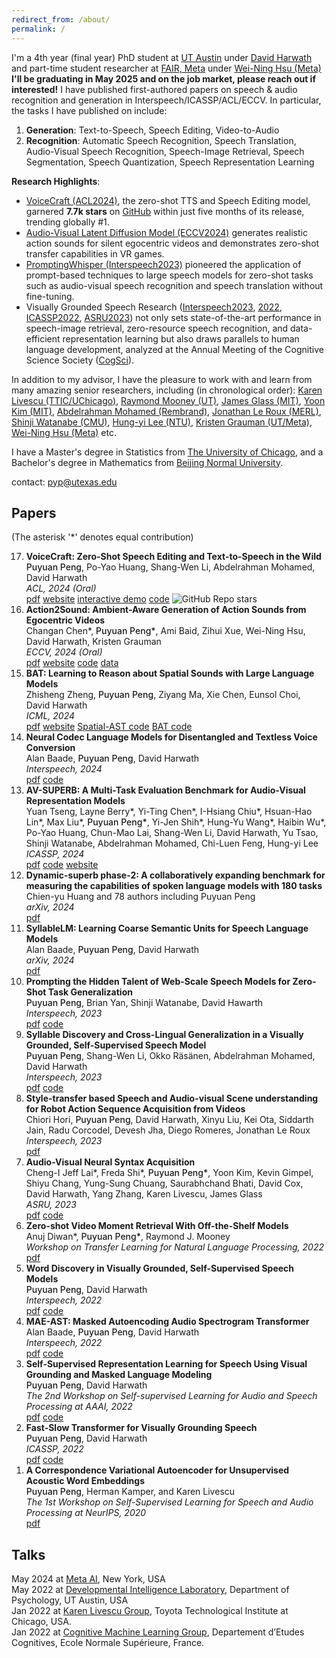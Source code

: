 ```yaml
---
redirect_from: /about/
permalink: /
---
```


<!-- Hi! I'm Puyuan Peng, a third year Computer Science PhD student at [UT Austin](https://www.utexas.edu/), and Research Scientist Intern at FAIR at [Meta](https://ai.meta.com/) NYC. I mainly work on speech/audio recognition, understanding, and generation, usually under multimodal context (e.g. text, vision). I have first-authored publication in ICASSP/Interspeech/ACL/ECCV. **I'll be graduating in the Spring of 2025 and on the job market, please reach out if interested!** -->

I'm a 4th year (final year) PhD student at [UT Austin](https://www.utexas.edu/) under [David Harwath](https://www.cs.utexas.edu/~harwath/) and part-time student researcher at [FAIR, Meta]((https://ai.meta.com/)) under [Wei-Ning Hsu (Meta)](https://scholar.google.com/citations?user=N5HDmqoAAAAJ&hl=en) **I'll be graduating in May 2025 and on the job market, please reach out if interested!** 
I have published first-authored papers on speech & audio recognition and generation in Interspeech/ICASSP/ACL/ECCV. In particular, the tasks I have published on include:

1. **Generation**: Text-to-Speech, Speech Editing, Video-to-Audio
2. **Recognition**: Automatic Speech Recognition, Speech Translation, Audio-Visual Speech Recognition, Speech-Image Retrieval, Speech Segmentation, Speech Quantization, Speech Representation Learning

**Research Highlights**:

- [VoiceCraft (ACL2024)](https://arxiv.org/pdf/2403.16973), the zero-shot TTS and Speech Editing model, garnered **7.7k stars** on [GitHub](https://github.com/jasonppy/VoiceCraft) within just five months of its release, trending globally #1.
- [Audio-Visual Latent Diffusion Model (ECCV2024)](https://arxiv.org/pdf/2406.09272) generates realistic action sounds for silent egocentric videos and demonstrates zero-shot transfer capabilities in VR games.
- [PromptingWhisper (Interspeech2023)](https://arxiv.org/abs/2305.11095) pioneered the application of prompt-based techniques to large speech models for zero-shot tasks such as audio-visual speech recognition and speech translation without fine-tuning.
- Visually Grounded Speech Research ([Interspeech2023](https://arxiv.org/abs/2305.11435), [2022](https://arxiv.org/pdf/2203.15081.pdf), [ICASSP2022](https://arxiv.org/pdf/2109.08186.pdf), [ASRU2023](https://arxiv.org/abs/2310.07654)) not only sets state-of-the-art performance in speech-image retrieval, zero-resource speech recognition, and data-efficient representation learning but also draws parallels to human language development, analyzed at the Annual Meeting of the Cognitive Science Society ([CogSci](https://escholarship.org/content/qt79t028n8/qt79t028n8_noSplash_eb7a0686a1b74591db4bbd04aa34227f.pdf)).


In addition to my advisor, I have the pleasure to work with and learn from many amazing senior researchers, including (in chronological order): [Karen Livescu (TTIC/UChicago)](https://home.ttic.edu/~klivescu/), [Raymond Mooney (UT)](https://www.cs.utexas.edu/~mooney/), [James Glass (MIT)](https://people.csail.mit.edu/jrg/), [Yoon Kim (MIT)](https://people.csail.mit.edu/yoonkim/), [Abdelrahman Mohamed (Rembrand)](https://scholar.google.com/citations?hl=en&user=tJ_PrzgAAAAJ), [Jonathan Le Roux (MERL)](https://www.jonathanleroux.org/), [Shinji Watanabe (CMU)](https://sites.google.com/view/shinjiwatanabe), [Hung-yi Lee (NTU)](https://speech.ee.ntu.edu.tw/~hylee/index.php), [Kristen Grauman (UT/Meta)](https://www.cs.utexas.edu/users/grauman/), [Wei-Ning Hsu (Meta)](https://scholar.google.com/citations?user=N5HDmqoAAAAJ&hl=en) etc.

I have a Master's degree in Statistics from [The University of Chicago](https://stat.uchicago.edu/alumni/ms-alumni/), and a Bachelor's degree in Mathematics from [Beijing Normal University](https://english.bnu.edu.cn/).  

<!-- In my free time, I like to workout and sing.  -->

contact: pyp@utexas.edu  

## Papers 
(The asterisk '\*' denotes equal contribution)  

<ol reversed>
  <li>
    <strong>VoiceCraft: Zero-Shot Speech Editing and Text-to-Speech in the Wild</strong><br>
    <span style="font-weight: 550;">Puyuan Peng</span>, Po-Yao Huang, Shang-Wen Li, Abdelrahman Mohamed, David Harwath<br>
    <em>ACL, 2024 (Oral)</em><br>
    <a href="/assets/pdfs/VoiceCraft.pdf">pdf</a> <a href="https://jasonppy.github.io/VoiceCraft_web/">website</a> <a href="https://huggingface.co/spaces/pyp1/VoiceCraft_gradio">interactive demo</a> <a href="https://github.com/jasonppy/VoiceCraft">code</a> <img alt="GitHub Repo stars" src="https://img.shields.io/github/stars/jasonppy/VoiceCraft">
  </li>
    <li>
    <strong>Action2Sound: Ambient-Aware Generation of Action Sounds from Egocentric Videos</strong><br>
    Changan Chen*, <span style="font-weight: 550;">Puyuan Peng*</span>, Ami Baid, Zihui Xue, Wei-Ning Hsu, David Harwath, Kristen Grauman<br>
    <em>ECCV, 2024 (Oral)</em><br>
    <a href="/assets/pdfs/Action2Sound.pdf">pdf</a> <a href="https://vision.cs.utexas.edu/projects/action2sound/">website</a> <a href="https://github.com/ChanganVR/action2sound">code</a> <a href="https://ego4dsounds.github.io/">data</a>
  </li>
  <li>
    <strong>BAT: Learning to Reason about Spatial Sounds with Large Language Models</strong><br>
    Zhisheng Zheng, <span style="font-weight: 550;">Puyuan Peng</span>, Ziyang Ma, Xie Chen, Eunsol Choi, David Harwath<br>
    <em>ICML, 2024</em><br>
    <a href="https://arxiv.org/pdf/2402.01591.pdf">pdf</a> <a href="https://zhishengzheng.com/BAT/">website</a> <a href="https://github.com/zszheng147/Spatial-AST">Spatial-AST code</a> <a href="https://github.com/X-LANCE/SLAM-LLM/tree/main/examples/seld_spatialsoundqa">BAT code</a> 
  </li>
  <li>
    <strong>Neural Codec Language Models for Disentangled and Textless Voice Conversion</strong><br>
    Alan Baade, <span style="font-weight: 550;">Puyuan Peng</span>, David Harwath<br>
    <em>Interspeech, 2024</em><br>
    <a href="/assets/pdfs/textless_NCLM.pdf">pdf</a> <a href="https://github.com/AlanBaade/TextlessVoiceConversionNDU">code</a>
  </li>
  <li>
    <strong>AV-SUPERB: A Multi-Task Evaluation Benchmark for Audio-Visual Representation Models</strong><br>
    Yuan Tseng, Layne Berry*, Yi-Ting Chen*, I-Hsiang Chiu*, Hsuan-Hao Lin*, Max Liu*, <span style="font-weight: 550;">Puyuan Peng*</span>, Yi-Jen Shih*, Hung-Yu Wang*, Haibin Wu*, Po-Yao Huang, Chun-Mao Lai, Shang-Wen Li, David Harwath, Yu Tsao, Shinji Watanabe, Abdelrahman Mohamed, Chi-Luen Feng, Hung-yi Lee<br>
    <em>ICASSP, 2024</em><br>
    <a href="https://arxiv.org/pdf/2309.10787.pdf">pdf</a> <a href="https://github.com/roger-tseng/av-superb">code</a> <a href="https://av.superbbenchmark.org/">website</a>
  </li>
  <li>
  <strong>Dynamic-superb phase-2: A collaboratively expanding benchmark for measuring the capabilities of spoken language models with 180 tasks</strong><br>
  Chien-yu Huang and 78 authors including Puyuan Peng<br>
  <em>arXiv, 2024</em><br>
  <a href="https://arxiv.org/pdf/2411.05361">pdf</a>
  </li>
  <li>
  <strong>SyllableLM: Learning Coarse Semantic Units for Speech Language Models</strong><br>
  Alan Baade, <span style="font-weight: 550;">Puyuan Peng</span>, David Harwath<br>
  <em>arXiv, 2024</em><br>
  <a href="https://arxiv.org/pdf/2410.04029">pdf</a>
  </li>
  <li>
    <strong>Prompting the Hidden Talent of Web-Scale Speech Models for Zero-Shot Task Generalization</strong><br>
    <span style="font-weight: 550;">Puyuan Peng</span>, Brian Yan, Shinji Watanabe, David Hawarth<br>
    <em>Interspeech, 2023</em><br>
    <a href="https://arxiv.org/pdf/2305.11095.pdf">pdf</a> <a href="https://github.com/jasonppy/promptingwhisper">code</a>
  </li>

  <li>
    <strong>Syllable Discovery and Cross-Lingual Generalization in a Visually Grounded, Self-Supervised Speech Model</strong><br>
    <span style="font-weight: 550;">Puyuan Peng</span>, Shang-Wen Li, Okko Räsänen, Abdelrahman Mohamed, David Harwath<br>
    <em>Interspeech, 2023</em><br>
    <a href="https://arxiv.org/pdf/2305.11435.pdf">pdf</a> <a href="https://github.com/jasonppy/syllable-discovery">code</a>
  </li>

  <li>
    <strong>Style-transfer based Speech and Audio-visual Scene understanding for Robot Action Sequence Acquisition from Videos</strong><br>
    Chiori Hori, <span style="font-weight: 550;">Puyuan Peng</span>, David Harwath, Xinyu Liu, Kei Ota, Siddarth Jain, Radu Corcodel, Devesh Jha, Diego Romeres, Jonathan Le Roux<br>
    <em>Interspeech, 2023</em><br>
    <a href="https://arxiv.org/pdf/2306.15644.pdf">pdf</a>
  </li>

  <li>
    <strong>Audio-Visual Neural Syntax Acquisition</strong><br>
    Cheng-I Jeff Lai*, Freda Shi*, <span style="font-weight: 550;">Puyuan Peng*</span>, Yoon Kim, Kevin Gimpel, Shiyu Chang, Yung-Sung Chuang, Saurabhchand Bhati, David Cox, David Harwath, Yang Zhang, Karen Livescu, James Glass<br>
    <em>ASRU, 2023</em><br>
    <a href="https://arxiv.org/pdf/2310.07654.pdf">pdf</a> <a href="https://github.com/jefflai108/AV-NSL">code</a>
  </li>

  <li>
    <strong>Zero-shot Video Moment Retrieval With Off-the-Shelf Models</strong><br>
    Anuj Diwan*, <span style="font-weight: 550;">Puyuan Peng*</span>, Raymond J. Mooney<br>
    <em>Workshop on Transfer Learning for Natural Language Processing, 2022</em><br>
    <a href="https://arxiv.org/pdf/2211.02178.pdf">pdf</a>
  </li>

  <li>
    <strong>Word Discovery in Visually Grounded, Self-Supervised Speech Models</strong><br>
    <span style="font-weight: 550;">Puyuan Peng</span>, David Harwath<br>
    <em>Interspeech, 2022</em><br>
    <a href="https://arxiv.org/pdf/2203.15081.pdf">pdf</a> <a href="https://github.com/jasonppy/word-discovery">code</a>
  </li>

  <li>
    <strong>MAE-AST: Masked Autoencoding Audio Spectrogram Transformer</strong><br>
    Alan Baade, <span style="font-weight: 550;">Puyuan Peng</span>, David Harwath<br>
    <em>Interspeech, 2022</em><br>
    <a href="https://arxiv.org/pdf/2203.16691.pdf">pdf</a> <a href="https://github.com/AlanBaade/MAE-AST-Public">code</a>
  </li>

  <li>
    <strong>Self-Supervised Representation Learning for Speech Using Visual Grounding and Masked Language Modeling</strong><br>
    <span style="font-weight: 550;">Puyuan Peng</span>, David Harwath<br>
    <em>The 2nd Workshop on Self-supervised Learning for Audio and Speech Processing at AAAI, 2022</em><br>
    <a href="https://arxiv.org/pdf/2202.03543.pdf">pdf</a> <a href="https://github.com/jasonppy/FaST-VGS-Family">code</a>
  </li>

  <li>
    <strong>Fast-Slow Transformer for Visually Grounding Speech</strong><br>
    <span style="font-weight: 550;">Puyuan Peng</span>, David Harwath<br>
    <em>ICASSP, 2022</em><br>
    <a href="https://arxiv.org/pdf/2109.08186.pdf">pdf</a> <a href="https://github.com/jasonppy/FaST-VGS-Family">code</a>
  </li>

  <li>
    <strong>A Correspondence Variational Autoencoder for Unsupervised Acoustic Word Embeddings</strong><br>
    <span style="font-weight: 550;">Puyuan Peng</span>, Herman Kamper, and Karen Livescu<br>
    <em>The 1st Workshop on Self-Supervised Learning for Speech and Audio Processing at NeurIPS, 2020</em><br>
    <a href="https://arxiv.org/pdf/2012.02221.pdf">pdf</a>
  </li>
</ol>

## Talks
May 2024 at [Meta AI](https://ai.meta.com/meta-ai/), New York, USA  
May 2022 at [Developmental Intelligence Laboratory](https://www.la.utexas.edu/users/dil/), Department of Psychology, UT Austin, USA  
Jan 2022 at [Karen Livescu Group](https://home.ttic.edu/~klivescu/),  Toyota Technological Institute at Chicago, USA.  
Jan 2022 at [Cognitive Machine Learning Group](https://cognitive-ml.fr/), Departement d’Etudes Cognitives, Ecole Normale Supérieure, France.  
